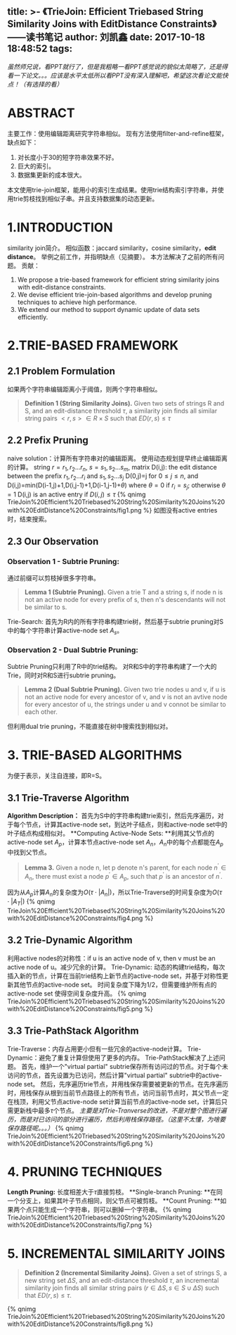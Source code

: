 title: >-
  《TrieJoin: Efficient Triebased String Similarity Joins with EditDistance
  Constraints》——读书笔记
author: 刘凯鑫
date: 2017-10-18 18:48:52
tags:
---
*虽然师兄说，看PPT就行了，但是我粗略一看PPT感觉说的貌似太简略了，还是得看一下论文。。。应该是水平太低所以看PPT没有深入理解吧，希望这次看论文能快点！（有选择的看）*
# ABSTRACT
主要工作：使用编辑距离研究字符串相似。
现有方法使用filter-and-refine框架，缺点如下：
1. 对长度小于30的短字符串效果不好。
2. 巨大的索引。
3. 数据集更新的成本很大。

本文使用trie-join框架，能用小的索引生成结果。使用trie结构索引字符串，并使用trie剪枝找到相似子串。并且支持数据集的动态更新。
# 1.INTRODUCTION
similarity join简介。
相似函数：jaccard similarity，cosine similarity，**edit distance**。
举例之前工作，并指明缺点（见摘要）。
本方法解决了之前的所有问题。
贡献：
1. We propose a trie-based framework for efficient string similarity joins with edit-distance constraints.
2. We devise efficient trie-join-based algorithms and develop pruning techniques to achieve high performance.
3. We extend our method to support dynamic update of data sets efficiently.

# 2.TRIE-BASED FRAMEWORK
## 2.1 Problem Formulation
如果两个字符串编辑距离小于阈值，则两个字符串相似。
> **Definition 1 (String Similarity Joins).** Given two sets of strings R and S, and an edit-distance threshold $\tau$, a similarity join finds all similar string pairs $<r,s>\in R\times S$ such that $ED(r,s)\le \tau$

## 2.2 Prefix Pruning
naive solution：计算所有字符串对的编辑距离。
使用动态规划提早终止编辑距离的计算。
string $r=r_1,r_2...r_n$, $s=s_1,s_2...s_m$,
matrix D(i,j): the edit distance between the prefix $r_1,r_2...r_i$ and $s_1,s_2...s_j$
D(0,j)=j for $0\le j\le n$, and 
D(i,j)=min(D(i-1,j)+1,D(i,j-1)+1,D(i-1,j-1)+$\theta$) where $\theta=0$ if $r_i=s_j$; otherwise $\theta=1$
D(i,j) is an active entry if $D(i,j)\le \tau$
{% qnimg TrieJoin%20Efficient%20Triebased%20String%20Similarity%20Joins%20with%20EditDistance%20Constraints/fig1.png %}
如图没有active entries时，结束搜索。
## 2.3 Our Observation
### Observation 1 - Subtrie Pruning:
通过前缀可以剪枝掉很多字符串。
> **Lemma 1 (Subtrie Pruning).** Given a trie T and a string s, if node n is not an active node for every prefix of s, then n's descendants will not be similar to s.

Trie-Search: 首先为R内的所有字符串构建trie树，然后基于subtrie pruning对S中的每个字符串计算active-node set $A_s$。
### Observation 2 - Dual Subtrie Pruning:
Subtrie Pruning只利用了R中的trie结构。
对R和S中的字符串构建了一个大的Trie，同时对R和S进行subtrie pruning。

> **Lemma 2 (Dual Subtrie Pruning).** Given two trie nodes u and v, if u is not an active node for every ancestor of v, and v is not an avtive node for every ancestor of u, the strings under u and v connot be similar to each other.

但利用dual trie pruning，不能直接在树中搜索找到相似对。

# 3. TRIE-BASED ALGORITHMS
为便于表示，关注自连接，即R=S。
## 3.1 Trie-Traverse Algorithm
**Algorithm Description：**
首先为S中的字符串构建trie索引，然后先序遍历，对于每个节点，计算其active-node set，到达叶子结点，则和active-node set中的叶子结点构成相似对。
**Computing Active-Node Sets: **利用其父节点的active-node set $A_p$，计算本节点active-node set $A_n$，$A_n$中的每个点都能在$A_p$中找到父节点。
> **Lemma 3.** Given a node n, let p denote n's parent, for each node $n^{'}\in A_n$, there must exist a node $p^{'}\in A_p$, such that $p^{'}$ is an ancestor of $n^{'}$.

因为从$A_p$计算$A_n$的复杂度为$O(\tau \cdot |A_n|)$，所以Trie-Traverse的时间复杂度为$O(\tau \cdot |A_T|)$
{% qnimg TrieJoin%20Efficient%20Triebased%20String%20Similarity%20Joins%20with%20EditDistance%20Constraints/fig4.png %}
## 3.2 Trie-Dynamic Algorithm
利用active nodes的对称性：if u is an active node of v, then v must be an active node of u。减少冗余的计算。
Trie-Dynamic: 动态的构建trie结构，每次插入新的节点，计算在当前trie结构上新节点的active-node set，并基于对称性更新其他节点的active-node set。
时间复杂度下降为1/2，但需要维护所有点的active-node set 使得空间复杂度升高。
{% qnimg TrieJoin%20Efficient%20Triebased%20String%20Similarity%20Joins%20with%20EditDistance%20Constraints/fig5.png %}
## 3.3 Trie-PathStack Algorithm
Trie-Traverse：内存占用更小但有一些冗余的active-node计算。
Trie-Dynamic：避免了重复计算但使用了更多的内存。
Trie-PathStack解决了上述问题。
首先，维护一个"virtual partial" subtrie保存所有访问过的节点。对于每个未访问的节点，首先设置为已访问，然后计算"virtual partial" subtrie中的active-node set。
然后，先序遍历trie节点，并用栈保存需要被更新的节点。在先序遍历时，用栈保存从根到当前节点路径上的所有节点，访问当前节点时，其父节点一定在栈顶，利用父节点active-node set计算当前节点的active-node set，计算后只需更新栈中最多$\tau$个节点。
*主要是对Trie-Tranverse的改进，不是对整个图进行遍历，而是对已访问的部分进行遍历，然后利用栈保存路径。（这里不太懂，为啥要保存路径呢。。。）*
{% qnimg TrieJoin%20Efficient%20Triebased%20String%20Similarity%20Joins%20with%20EditDistance%20Constraints/fig6.png %}
# 4. PRUNING TECHNIQUES
**Length Pruning:** 长度相差大于$\tau$直接剪枝。
**Single-branch Pruning: **在同一个分支上，如果其叶子节点相同，则父节点可被剪枝。
**Count Pruning: **如果两个点只能生成一个字符串，则可以删掉一个字符串。
{% qnimg TrieJoin%20Efficient%20Triebased%20String%20Similarity%20Joins%20with%20EditDistance%20Constraints/fig7.png %}
# 5. INCREMENTAL SIMILARITY JOINS
> **Definition 2 (Incremental Similarity Joins).** Given a set of strings S, a new string set $\Delta S$, and an edit-distance threshold $\tau$, an incremental similarity join finds all similar string pairs $(r\in \Delta S, s\in S\cup \Delta S)$ such that $ED(r,s)\le \tau.$

{% qnimg TrieJoin%20Efficient%20Triebased%20String%20Similarity%20Joins%20with%20EditDistance%20Constraints/fig8.png %}















